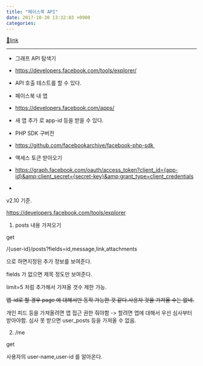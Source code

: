 ```yaml
---
title: "페이스북 API"
date: 2017-10-30 13:32:03 +0900
categories: 
---
```

[🔗link](http://www.mins01.com/mh/tech/read/1121)
***


- 그래프 API 탐색기
- https://developers.facebook.com/tools/explorer/
- API 호출 테스트를 할 수 있다.

- 페이스북 내 앱
- https://developers.facebook.com/apps/
- 새 앱 추가 로 app-id 등을 받을 수 있다.

- PHP SDK 구버전
- https://github.com/facebookarchive/facebook-php-sdk 

- 액세스 토큰 받아오기
- https://graph.facebook.com/oauth/access_token?client_id={app-id}&amp;client_secret={secret-key}&amp;grant_type=client_credentials

-   


  


v2.10 기준.

  


https://developers.facebook.com/tools/explorer

  


1. posts 내용 가져오기

get

/{user-id}/posts?fields=id,message,link,attachments  


으로 하면지정된 추가 정보를 보여준다.

fields 가 없으면 제목 정도만 보여준다.

limit=5 처럼 추가해서 가져올 갯수 제한 가능.

  
<strike>앱-id로 할 경우 page 에 대해서만 동작 가능한 것 같다.</strike><strike>사용자 것을 가져올 수는 없네.</strike>

개인 피드 등을 가져올려면 앱 접근 권한 줘야함 -&gt; 할려면 앱에 대해서 우선 심사부터 받아야함. 심사 못 받으면 user_posts 등을 가져올 수 없음.

  


2. /me

get

사용자의 user-name,user-id 를 알아온다.

  

